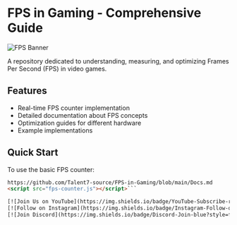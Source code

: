 # FPS in Gaming - Comprehensive Guide

![FPS Banner](https://cdn.discordapp.com/attachments/1338700281839489065/1385294169634902087/InShot_20250619_215059051.jpg)

A repository dedicated to understanding, measuring, and optimizing Frames Per Second (FPS) in video games.

## Features

- Real-time FPS counter implementation
- Detailed documentation about FPS concepts
- Optimization guides for different hardware
- Example implementations

## Quick Start

To use the basic FPS counter:
```html
https://github.com/Talent7-source/FPS-in-Gaming/blob/main/Docs.md
<script src="fps-counter.js"></script>```

[![Join Us on YouTube](https://img.shields.io/badge/YouTube-Subscribe-red?style=for-the-badge&logo=youtube)](https://www.youtube.com/@Talent-7)
[![Follow on Instagram](https://img.shields.io/badge/Instagram-Follow-orange?style=for-the-badge&logo=instagram)](https://www.instagram.com/t7members/)
[![Join Discord](https://img.shields.io/badge/Discord-Join-blue?style=for-the-badge&logo=discord)](https://discord.gg/nMCGpZAE)

